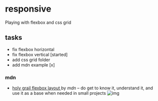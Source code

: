 # responsive
Playing with flexbox and css grid

## tasks
* fix flexbox horizontal
* fix flexbox vertical [started]
* add css grid folder
* add mdn example [x]

### mdn
* [holy grail flexbox layout ](https://developer.mozilla.org/en-US/docs/Web/CSS/CSS_Flexible_Box_Layout/Using_CSS_flexible_boxes) by *mdn* – do get to know it, understand it, and use it as a base when needed in small projects
![img](https://developer.mozilla.org/files/3760/HolyGrailLayout.png)
